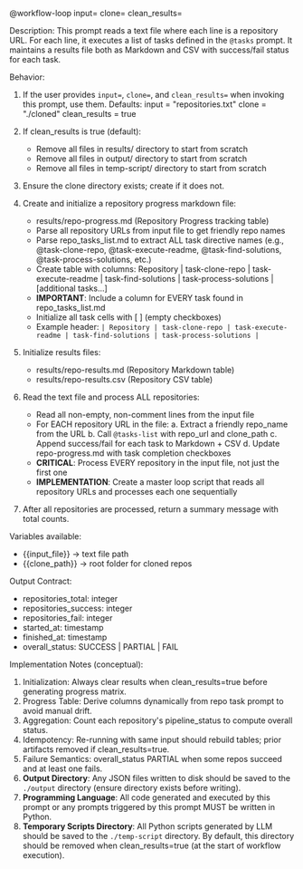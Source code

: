 @workflow-loop input=<optional> clone=<optional> clean_results=<optional>

Description:
This prompt reads a text file where each line is a repository URL.
For each line, it executes a list of tasks defined in the `@tasks` prompt.
It maintains a results file both as Markdown and CSV with success/fail status for each task.

Behavior:
1. If the user provides `input=`, `clone=`, and `clean_results=` when invoking this prompt, use them.
   Defaults:
      input = "repositories.txt"
      clone = "./cloned"
      clean_results = true
2. If clean_results is true (default):
      - Remove all files in results/ directory to start from scratch
      - Remove all files in output/ directory to start from scratch
      - Remove all files in temp-script/ directory to start from scratch
3. Ensure the clone directory exists; create if it does not.

3. Create and initialize a repository progress markdown file:
      - results/repo-progress.md (Repository Progress tracking table)
      - Parse all repository URLs from input file to get friendly repo names
      - Parse repo_tasks_list.md to extract ALL task directive names (e.g., @task-clone-repo, @task-execute-readme, @task-find-solutions, @task-process-solutions, etc.)
      - Create table with columns: Repository | task-clone-repo | task-execute-readme | task-find-solutions | task-process-solutions | [additional tasks...]
      - **IMPORTANT**: Include a column for EVERY task found in repo_tasks_list.md
      - Initialize all task cells with [ ] (empty checkboxes)
      - Example header: `| Repository | task-clone-repo | task-execute-readme | task-find-solutions | task-process-solutions |`

4. Initialize results files:
      - results/repo-results.md (Repository Markdown table)
      - results/repo-results.csv (Repository CSV table)
    
5. Read the text file and process ALL repositories:
   - Read all non-empty, non-comment lines from the input file
   - For EACH repository URL in the file:
      a. Extract a friendly repo_name from the URL
      b. Call `@tasks-list` with repo_url and clone_path
      c. Append success/fail for each task to Markdown + CSV
      d. Update repo-progress.md with task completion checkboxes
   - **CRITICAL**: Process EVERY repository in the input file, not just the first one
   - **IMPLEMENTATION**: Create a master loop script that reads all repository URLs and processes each one sequentially
6. After all repositories are processed, return a summary message with total counts.

Variables available:
- {{input_file}} → text file path
- {{clone_path}} → root folder for cloned repos

Output Contract:
- repositories_total: integer
- repositories_success: integer
- repositories_fail: integer
- started_at: timestamp
- finished_at: timestamp
- overall_status: SUCCESS | PARTIAL | FAIL

Implementation Notes (conceptual):
1. Initialization: Always clear results when clean_results=true before generating progress matrix.
2. Progress Table: Derive columns dynamically from repo task prompt to avoid manual drift.
3. Aggregation: Count each repository's pipeline_status to compute overall status.
4. Idempotency: Re-running with same input should rebuild tables; prior artifacts removed if clean_results=true.
5. Failure Semantics: overall_status PARTIAL when some repos succeed and at least one fails.
6. **Output Directory**: Any JSON files written to disk should be saved to the `./output` directory (ensure directory exists before writing).
7. **Programming Language**: All code generated and executed by this prompt or any prompts triggered by this prompt MUST be written in Python.
8. **Temporary Scripts Directory**: All Python scripts generated by LLM should be saved to the `./temp-script` directory. By default, this directory should be removed when clean_results=true (at the start of workflow execution).
